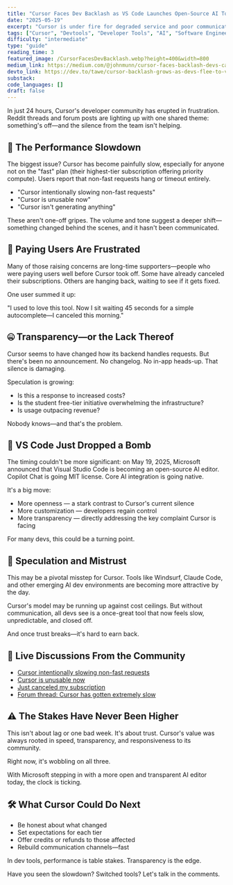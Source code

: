 ```yaml
---
title: "Cursor Faces Dev Backlash as VS Code Launches Open-Source AI Tool"
date: "2025-05-19"
excerpt: "Cursor is under fire for degraded service and poor communication—then Microsoft dropped a bomb: VS Code just went open-source with integrated AI."
tags: ["Cursor", "Devtools", "Developer Tools", "AI", "Software Engineering"]
difficulty: "intermediate"
type: "guide"
reading_time: 3
featured_image: /CursorFacesDevBacklash.webp?height=400&width=800
medium_link: https://medium.com/@johnmunn/cursor-faces-backlash-devs-call-out-slowness-silence-and-broken-trust-8cbb7655054a
devto_link: https://dev.to/tawe/cursor-backlash-grows-as-devs-flee-to-vs-codes-new-ai-tool-236d
substack:
code_languages: []
draft: false
---
```


 In just 24 hours, Cursor's developer community has erupted in frustration. Reddit threads and forum posts are lighting up with one shared theme: something's off—and the silence from the team isn't helping.

## 🚨 The Performance Slowdown

The biggest issue? Cursor has become painfully slow, especially for anyone not on the "fast" plan (their highest-tier subscription offering priority compute). Users report that non-fast requests hang or timeout entirely.

- "Cursor intentionally slowing non-fast requests"
- "Cursor is unusable now"
- "Cursor isn't generating anything"

These aren't one-off gripes. The volume and tone suggest a deeper shift—something changed behind the scenes, and it hasn't been communicated.

## 💸 Paying Users Are Frustrated

Many of those raising concerns are long-time supporters—people who were paying users well before Cursor took off. Some have already canceled their subscriptions. Others are hanging back, waiting to see if it gets fixed.

One user summed it up:

"I used to love this tool. Now I sit waiting 45 seconds for a simple autocomplete—I canceled this morning."

## 🤐 Transparency—or the Lack Thereof

Cursor seems to have changed how its backend handles requests. But there's been no announcement. No changelog. No in-app heads-up. That silence is damaging.

Speculation is growing:

- Is this a response to increased costs?
- Is the student free-tier initiative overwhelming the infrastructure?
- Is usage outpacing revenue?

Nobody knows—and that's the problem.

## 🧨 VS Code Just Dropped a Bomb

The timing couldn't be more significant: on May 19, 2025, Microsoft announced that Visual Studio Code is becoming an open-source AI editor. Copilot Chat is going MIT license. Core AI integration is going native.

It's a big move:

- More openness — a stark contrast to Cursor's current silence
- More customization — developers regain control
- More transparency — directly addressing the key complaint Cursor is facing

For many devs, this could be a turning point.

## 🤔 Speculation and Mistrust

This may be a pivotal misstep for Cursor. Tools like Windsurf, Claude Code, and other emerging AI dev environments are becoming more attractive by the day.

Cursor's model may be running up against cost ceilings. But without communication, all devs see is a once-great tool that now feels slow, unpredictable, and closed off.

And once trust breaks—it's hard to earn back.

## 🧵 Live Discussions From the Community

- [Cursor intentionally slowing non-fast requests](https://www.reddit.com/r/cursor/comments/1kqj7n3/cursor_intentionally_slowing_nonfast_requests/)
- [Cursor is unusable now](https://www.reddit.com/r/cursor/comments/1kqkjly/cursor_is_unusable_now/)
- [Just canceled my subscription](https://www.reddit.com/r/cursor/comments/1kqmgx1/just_canceled_my_subscription/)
- [Forum thread: Cursor has gotten extremely slow](https://forum.cursor.com/t/cursor-has-gotten-extremely-slow/92989)

## ⚠️ The Stakes Have Never Been Higher

This isn't about lag or one bad week. It's about trust. Cursor's value was always rooted in speed, transparency, and responsiveness to its community.

Right now, it's wobbling on all three.

With Microsoft stepping in with a more open and transparent AI editor today, the clock is ticking.

## 🛠️ What Cursor Could Do Next

- Be honest about what changed
- Set expectations for each tier
- Offer credits or refunds to those affected
- Rebuild communication channels—fast

In dev tools, performance is table stakes. Transparency is the edge.

Have you seen the slowdown? Switched tools? Let's talk in the comments.
